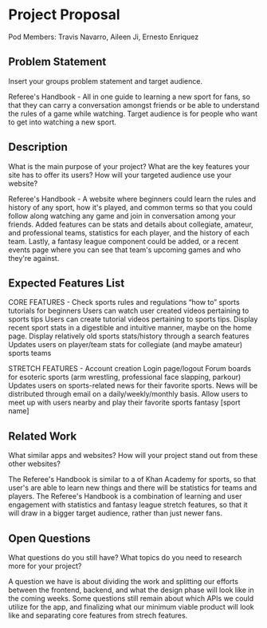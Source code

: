 # Project Proposal

Pod Members: Travis Navarro, Aileen Ji, Ernesto Enriquez

## Problem Statement

Insert your groups problem statement and target audience.

Referee's Handbook - All in one guide to learning a new sport for fans, so that they can carry a conversation amongst friends or be able to understand the rules of a game while watching. Target audience is for people who want to get into watching a new sport.





## Description

What is the main purpose of your project? What are the key features your site has to offer its users? How will your targeted audience use your website?

Referee's Handbook - A website where beginners could learn the rules and history of any sport, how it's played, and common terms so that you could follow along watching any game and join in conversation among your friends. Added features can be stats and details about collegiate, amateur, and professional teams, statistics for each player, and the history of each team. Lastly, a fantasy league component could be added, or a recent events page where you can see that team's upcoming games and who they're against.



## Expected Features List

CORE FEATURES -
Check sports rules and regulations
“how to” sports tutorials for beginners
Users can watch user created videos pertaining to sports tips
Users can create tutorial videos pertaining to sports tips.
Display recent sport stats in a digestible and intuitive manner, maybe on the home page.
Display relatively old sports stats/history through a search features
Updates users on player/team stats for collegiate (and maybe amateur) sports teams



STRETCH FEATURES -
Account creation
Login page/logout
Forum boards for esoteric sports (arm wrestling, professional face slapping, parkour)
Updates users on sports-related news for their favorite sports. News will be distributed through email on a daily/weekly/monthly basis.
Allow users to meet up with users nearby and play their favorite sports
fantasy [sport name]



## Related Work

What similar apps and websites? How will your project stand out from these other websites?


The Referee's Handbook is similar to a  of Khan Academy for sports, so that user's are able to learn new things and there will be statistics for teams and players. The Referee's Handbook is a combination of learning and user engagement with statistics and fantasy league stretch features, so that it will draw in a bigger target audience, rather than just newer fans.


## Open Questions

What questions do you still have? What topics do you need to research more for your project?



A question we have is about dividing the work and splitting our efforts between the frontend, backend, and what the design phase will look like in the coming weeks.
Some questions still remain about which APIs we could utilize for the app, and finalizing what our minimum viable product will look like  and separating core features from strech features.


